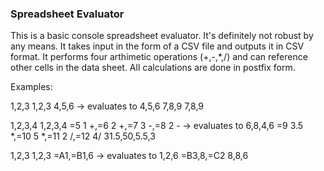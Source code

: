 ### Spreadsheet Evaluator

This is a basic console spreadsheet evaluator. It's definitely not robust by any means. It takes input in the form of a CSV file and outputs it in CSV format. It performs four arthimetic operations (+,-,*,/) and can reference other cells in the data sheet. All calculations are done in postfix form. 

Examples:

1,2,3						1,2,3
4,5,6    -> evaluates to 	4,5,6
7,8,9						7,8,9

1,2,3,4														1,2,3,4
=5 1 +,=6 2 +,=7 3 -,=8 2 -   			-> evaluates to 	6,8,4,6
=9 3.5 *,=10 5 *,=11 2 /,=12 4/								31.5,50,5.5,3

1,2,3							1,2,3
=A1,=B1,6    -> evaluates to 	1,2,6
=B3,8,=C2						8,8,6





